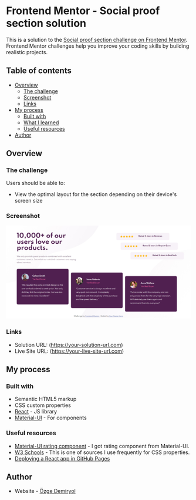 # Frontend Mentor - Social proof section solution

This is a solution to the [Social proof section challenge on Frontend Mentor](https://www.frontendmentor.io/challenges/social-proof-section-6e0qTv_bA). Frontend Mentor challenges help you improve your coding skills by building realistic projects. 

## Table of contents

- [Overview](#overview)
  - [The challenge](#the-challenge)
  - [Screenshot](#screenshot)
  - [Links](#links)
- [My process](#my-process)
  - [Built with](#built-with)
  - [What I learned](#what-i-learned)
  - [Useful resources](#useful-resources)
- [Author](#author)

## Overview

### The challenge

Users should be able to:

- View the optimal layout for the section depending on their device's screen size

### Screenshot

![](./src/images/screenshot.jpg)

### Links

- Solution URL: (https://your-solution-url.com)
- Live Site URL: (https://your-live-site-url.com)

## My process

### Built with

- Semantic HTML5 markup
- CSS custom properties
- [React](https://reactjs.org/) - JS library
- [Material-UI](https://material-ui.com) - For components

### Useful resources

- [Material-UI rating component](https://material-ui.com/components/rating/) - I got rating component from Material-UI.
- [W3 Schools](https://www.w3schools.com/) - This is one of sources I use frequently for CSS properties.
- [Deploying a React app in GitHub Pages](https://dev.to/yuribenjamin/how-to-deploy-react-app-in-github-pages-2a1f)


## Author

- Website - [Özge Demiryol](https://github.com/ozge-demiryol)

